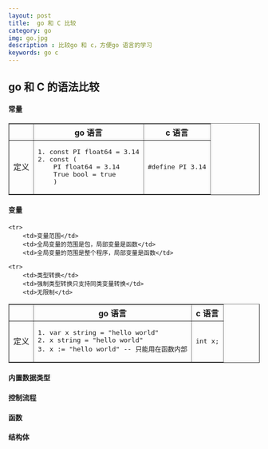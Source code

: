 ```yaml
---
layout: post
title:  go 和 C 比较
category: go 
img: go.jpg
description : 比较go 和 c，方便go 语言的学习 
keywords: go c
---
```


## go 和 C 的语法比较

#### 常量

<table border="1">
    <tr>
        <th></th>
        <th>go 语言</th>
        <th>c  语言</th>
    </tr>
    <tr>
        <td>定义</td>
        <td>
<pre>
1. const PI float64 = 3.14
2. const (
    PI float64 = 3.14
    True bool = true
    )
</pre>
        </td>
        <td><pre>#define PI 3.14</pre></td>
   </tr>

</table>

#### 变量

<table border="1">
    <tr>
        <th></th>
        <th>go 语言</th>
        <th>c  语言</th>
    </tr>
    <tr>
        <td>定义</td>
        <td>
<pre>
1. var x string = "hello world"
2. x string = "hello world"
3. x := "hello world" -- 只能用在函数内部
</pre>
        </td>
        <td><pre>int x;</pre></td>
    </tr>

    <tr>
        <td>变量范围</td>
        <td>全局变量的范围是包，局部变量是函数</td>
        <td>全局变量的范围是整个程序，局部变量是函数</td>
   </tr>

    <tr>
        <td>类型转换</td>
        <td>强制类型转换只支持同类变量转换</td>
        <td>无限制</td>
   </tr>
</table>

#### 内置数据类型

#### 控制流程

#### 函数

#### 结构体

